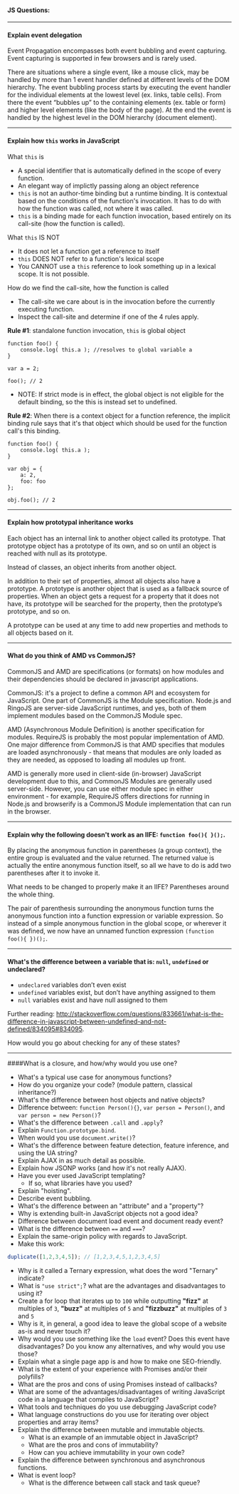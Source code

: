 #### JS Questions:

---

#### Explain event delegation

Event Propagation encompasses both event bubbling and event capturing. Event capturing is supported in few browsers and is rarely used.

There are situations where a single event, like a mouse click, may be handled by more than 1 event handler defined at different levels of the DOM hierarchy. The event bubbling process starts by executing the event handler for the individual elements at the lowest level (ex. links, table cells). From there the event “bubbles up” to the containing elements (ex. table or form) and higher level elements (like the body of the page). At the end the event is handled by the highest level in the DOM hierarchy (document element). 

---

#### Explain how `this` works in JavaScript

What `this` is
- A special identifier that is automatically defined in the scope of every function.
- An elegant way of implictly passing along an object reference
- `this` is not an author-time binding but a runtime binding. It is contextual based on the conditions of the function's invocation. It has to do with how the function was called, not where it was called.
- `this` is a binding made for each function invocation, based entirely on its call-site (how the function is called).

What `this` IS NOT

- It does not let a function get a reference to itself
- `this` DOES NOT refer to a function's lexical scope
- You CANNOT use a `this` reference to look something up in a lexical scope. It is not possible.

How do we find the call-site, how the function is called

- The call-site we care about is in the invocation before the currently executing function.
- Inspect the call-site and determine if one of the 4 rules apply.


**Rule #1**: standalone function invocation, `this` is global object

```
function foo() {
    console.log( this.a ); //resolves to global variable a
}

var a = 2;

foo(); // 2
```

- NOTE: If strict mode is in effect, the global object is not eligible for the default binding, so the this is instead set to undefined.

**Rule #2**: When there is a context object for a function reference, the implicit binding rule says that it's that object which should be used for the function call's this binding.

```
function foo() {
    console.log( this.a );
}

var obj = {
    a: 2,
    foo: foo
};

obj.foo(); // 2
```
---

#### Explain how prototypal inheritance works

Each object has an internal link to another object called its prototype. That prototype object has a prototype of its own, and so on until an object is reached with null as its prototype.

Instead of classes, an object inherits from another object.

 In addition to their set of properties, almost all objects also have a prototype. A prototype is another object that is used as a fallback source of properties. When an object gets a request for a property that it does not have, its prototype will be searched for the property, then the prototype’s prototype, and so on.

A prototype can be used at any time to add new properties and methods to all objects based on it.

---

#### What do you think of AMD vs CommonJS?

CommonJS and AMD are specifications (or formats) on how modules and their dependencies should be declared in javascript applications.

CommonJS: it's a project to define a common API and ecosystem for JavaScript. One part of CommonJS is the Module specification. Node.js and RingoJS are server-side JavaScript runtimes, and yes, both of them implement modules based on the CommonJS Module spec.

AMD (Asynchronous Module Definition) is another specification for modules. RequireJS is probably the most popular implementation of AMD. One major difference from CommonJS is that AMD specifies that modules are loaded asynchronously - that means that modules are only loaded as they are needed, as opposed to loading all modules up front.

AMD is generally more used in client-side (in-browser) JavaScript development due to this, and CommonJS Modules are generally used server-side. However, you can use either module spec in either environment - for example, RequireJS offers directions for running in Node.js and browserify is a CommonJS Module implementation that can run in the browser.

---

#### Explain why the following doesn't work as an IIFE: `function foo(){ }();`.

By placing the anonymous function in parentheses (a group context), the entire group is evaluated and the value returned. The returned value is actually the entire anonymous function itself, so all we have to do is add two parentheses after it to invoke it.

What needs to be changed to properly make it an IIFE? Parentheses around the whole thing.

The pair of parenthesis surrounding the anonymous function turns the anonymous function into a function expression or variable expression. So instead of a simple anonymous function in the global scope, or wherever it was defined, we now have an unnamed function expression `(function foo(){ })();`.

---

#### What's the difference between a variable that is: `null`, `undefined` or undeclared?

- `undeclared` variables don’t even exist
- `undefined` variables exist, but don’t have anything assigned to them
- `null` variables exist and have null assigned to them

Further reading: http://stackoverflow.com/questions/833661/what-is-the-difference-in-javascript-between-undefined-and-not-defined/834095#834095.

How would you go about checking for any of these states?

---

####What is a closure, and how/why would you use one?


* What's a typical use case for anonymous functions?
* How do you organize your code? (module pattern, classical inheritance?)
* What's the difference between host objects and native objects?
* Difference between: `function Person(){}`, `var person = Person()`, and `var person = new Person()`?
* What's the difference between `.call` and `.apply`?
* Explain `Function.prototype.bind`.
* When would you use `document.write()`?
* What's the difference between feature detection, feature inference, and using the UA string?
* Explain AJAX in as much detail as possible.
* Explain how JSONP works (and how it's not really AJAX).
* Have you ever used JavaScript templating?
  * If so, what libraries have you used?
* Explain "hoisting".
* Describe event bubbling.
* What's the difference between an "attribute" and a "property"?
* Why is extending built-in JavaScript objects not a good idea?
* Difference between document load event and document ready event?
* What is the difference between `==` and `===`?
* Explain the same-origin policy with regards to JavaScript.
* Make this work:
```javascript
duplicate([1,2,3,4,5]); // [1,2,3,4,5,1,2,3,4,5]
```
* Why is it called a Ternary expression, what does the word "Ternary" indicate?
* What is `"use strict";`? what are the advantages and disadvantages to using it?
* Create a for loop that iterates up to `100` while outputting **"fizz"** at multiples of `3`, **"buzz"** at multiples of `5` and **"fizzbuzz"** at multiples of `3` and `5`
* Why is it, in general, a good idea to leave the global scope of a website as-is and never touch it?
* Why would you use something like the `load` event? Does this event have disadvantages? Do you know any alternatives, and why would you use those?
* Explain what a single page app is and how to make one SEO-friendly.
* What is the extent of your experience with Promises and/or their polyfills?
* What are the pros and cons of using Promises instead of callbacks?
* What are some of the advantages/disadvantages of writing JavaScript code in a language that compiles to JavaScript?
* What tools and techniques do you use debugging JavaScript code?
* What language constructions do you use for iterating over object properties and array items?
* Explain the difference between mutable and immutable objects.
  * What is an example of an immutable object in JavaScript?
  * What are the pros and cons of immutability?
  * How can you achieve immutability in your own code?
* Explain the difference between synchronous and asynchronous functions.
* What is event loop?
  * What is the difference between call stack and task queue?

